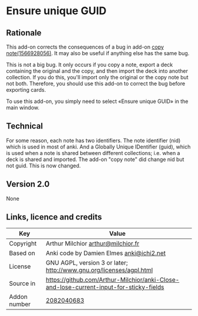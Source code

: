 # Ensure unique GUID
## Rationale

This add-on corrects the consequences of a bug in add-on [copy note(1566928056)](https://ankiweb.net/shared/info/1566928056). It may also be useful if anything else has the same bug.

This is not a big bug. It only occurs if you copy a note, export a deck containing the original and the copy, and then import the deck into another collection. If you do this, you'll import only the original or the copy note but not both. Therefore, you should use this add-on to correct the bug before exporting cards.

To use this add-on, you simply need to select «Ensure unique GUID» in the main window.

## Technical

For some reason, each note has two identifiers. The note identifier (nid) which is used in most of anki. And a Globally Unique IDentifier (guid), which is used when a note is shared between different collections; i.e. when a deck is shared and imported. The add-on "copy note" did change nid but not guid. This is now changed.

## Version 2.0
None

## Links, licence and credits

Key         |Value
------------|-------------------------------------------------------------------
Copyright   | Arthur Milchior <arthur@milchior.fr>
Based on    | Anki code by Damien Elmes <anki@ichi2.net>
License     | GNU AGPL, version 3 or later; http://www.gnu.org/licenses/agpl.html
Source in   | https://github.com/Arthur-Milchior/anki-Close-and-lose-current-input-for-sticky-fields
Addon number| [2082040683](https://ankiweb.net/shared/info/2082040683)
